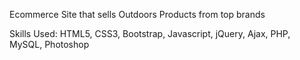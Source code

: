 Ecommerce Site that sells Outdoors Products from top brands

Skills Used:
HTML5, CSS3, Bootstrap, Javascript, jQuery, Ajax, PHP, MySQL, Photoshop
